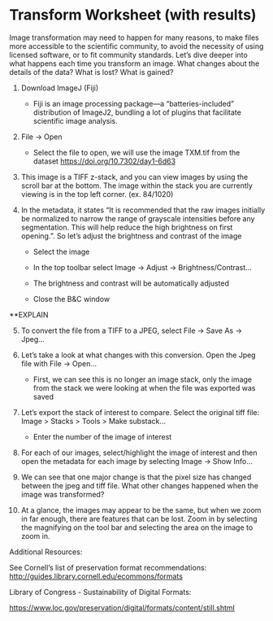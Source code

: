 # Transform Worksheet (with results)

Image transformation may need to happen for many reasons, to make files
more accessible to the scientific community, to avoid the necessity of
using licensed software, or to fit community standards. Let’s dive
deeper into what happens each time you transform an image. What changes
about the details of the data? What is lost? What is gained?

1.  Download ImageJ (Fiji) 

    - Fiji is an image processing package—a “batteries-included” distribution of ImageJ2, bundling a lot of plugins that facilitate scientific image analysis.

2.  File -\> Open

    - Select the file to open, we will use the image TXM.tif from the dataset https://doi.org/10.7302/day1-6d63

3.  This image is a TIFF z-stack, and you can view images by using the scroll bar at the bottom. The image within the stack you are currently viewing is in the top left corner. (ex. 84/1020)

4.  In the metadata, it states “It is recommended that the raw images initially be normalized to narrow the range of grayscale intensities before any segmentation. This will help reduce the high brightness on first opening.”. So let’s adjust the brightness and contrast of the image

    - Select the image

    - In the top toolbar select Image -\> Adjust -\> Brightness/Contrast…

    - The brightness and contrast will be automatically adjusted

    - Close the B&C window

\*\*EXPLAIN

5.  To convert the file from a TIFF to a JPEG, select File -\> Save As -\> Jpeg…

6.  Let’s take a look at what changes with this conversion. Open the Jpeg file with File -\> Open…

    - First, we can see this is no longer an image stack, only the image from the stack we were looking at when the file was exported was saved

7.  Let’s export the stack of interest to compare. Select the original tiff file: Image \> Stacks \> Tools \> Make substack…

    - Enter the number of the image of interest

8.  For each of our images, select/highlight the image of interest and then open the metadata for each image by selecting Image -\> Show Info…

9.  We can see that one major change is that the pixel size has changed between the jpeg and tiff file. What other changes happened when the image was transformed?

10. At a glance, the images may appear to be the same, but when we zoom in far enough, there are features that can be lost. Zoom in by selecting the magnifying on the tool bar and selecting the area on the image to zoom in.



Additional Resources:

See Cornell’s list of preservation format recommendations:
[<u>http://guides.library.cornell.edu/ecommons/formats</u>](http://guides.library.cornell.edu/ecommons/formats)

Library of Congress - Sustainability of Digital Formats:

[<u>https://www.loc.gov/preservation/digital/formats/content/still.shtml</u>](https://www.loc.gov/preservation/digital/formats/content/still.shtml)
